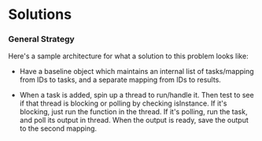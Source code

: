 # Solutions

### General Strategy

Here's a sample architecture for what a solution to this problem looks like:

- Have a baseline object which maintains an internal list of tasks/mapping from IDs to tasks, and a separate mapping from IDs to results.

- When a task is added, spin up a thread to run/handle it. Then test to see if that thread is blocking or polling by checking isInstance. If it's blocking, just run the function in the thread. If it's polling, run the task, and poll its output in thread. When the output is ready, save the output to the second mapping.
